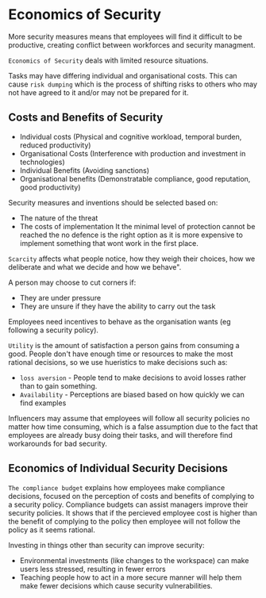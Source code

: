 # Economics of Security
More security measures means that employees will find it difficult to be productive, creating conflict between workforces and security managment.

`Economics of Security` deals with limited resource situations.

Tasks may have differing individual and organisational costs. This can cause `risk dumping` which is the process of shifting risks to others who may not have agreed to it and/or may not be prepared for it.

## Costs and Benefits of Security
* Individual costs (Physical and cognitive workload, temporal burden, reduced productivity)
* Organisational Costs (Interference with production and investment in technologies)
* Individual Benefits (Avoiding sanctions)
* Organisational benefits (Demonstratable compliance, good reputation, good productivity) 

Security measures and inventions should be selected based on:
* The nature of the threat
* The costs of implementation
It the minimal level of protection cannot be reached the no defence is the right option as it is more expensive to implement something that wont work in the first place.

`Scarcity` affects what people notice, how they weigh their choices, how we deliberate and what we decide and how we behave".

A person may choose to cut corners if:
* They are under pressure
* They are unsure if they have the ability to carry out the task

Employees need incentives to behave as the organisation wants (eg following a security policy).

`Utility` is the amount of satisfaction a person gains from consuming a good.
People don't have enough time or resources to make the most rational decisions, so we use hueristics to make decisions such as:
* `loss aversion` - People tend to make decisions to avoid losses rather than to gain something.
* `Availability` - Perceptions are biased based on how quickly we can find examples 

Influencers may assume that employees will follow all security policies no matter how time consuming, which is a false assumption due to the fact that employees are already busy doing their tasks, and will therefore find workarounds for bad security.

## Economics of Individual Security Decisions

`The compliance budget` explains how employees make compliance decisions, focused on the perception of costs and benefits of complying to a security policy. Compliance budgets can assist managers improve their security policies. It shows that if the percieved employee cost is higher than the benefit of complying to the policy then employee will not follow the policy as it seems rational.

Investing in things other than security can improve security:
* Environmental investments (like changes to the workspace) can make users less stressed, resulting in fewer errors
* Teaching people how to act in a more secure manner will help them make fewer decisions which cause security vulnerabilities.